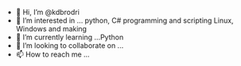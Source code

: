 - 👋 Hi, I’m @kdbrodri
- 👀 I’m interested in ... python, C# programming and scripting Linux, Windows and making
- 🌱 I’m currently learning ...Python
- 💞️ I’m looking to collaborate on ...
- 📫 How to reach me ...

<!---
kdbrodri/kdbrodri is a ✨ special ✨ repository because its `README.md` (this file) appears on your GitHub profile.
You can click the Preview link to take a look at your changes.
--->
